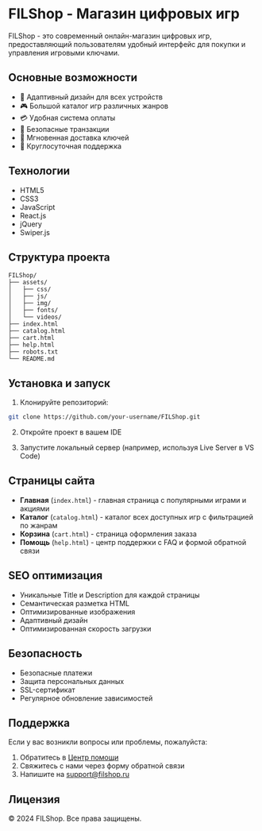 # FILShop - Магазин цифровых игр

FILShop - это современный онлайн-магазин цифровых игр, предоставляющий пользователям удобный интерфейс для покупки и управления игровыми ключами.

## Основные возможности

- 📱 Адаптивный дизайн для всех устройств
- 🎮 Большой каталог игр различных жанров
- 💳 Удобная система оплаты
- 🔐 Безопасные транзакции
- 🎯 Мгновенная доставка ключей
- 💬 Круглосуточная поддержка

## Технологии

- HTML5
- CSS3
- JavaScript
- React.js
- jQuery
- Swiper.js

## Структура проекта

```
FILShop/
├── assets/
│   ├── css/
│   ├── js/
│   ├── img/
│   ├── fonts/
│   └── videos/
├── index.html
├── catalog.html
├── cart.html
├── help.html
├── robots.txt
└── README.md
```

## Установка и запуск

1. Клонируйте репозиторий:
```bash
git clone https://github.com/your-username/FILShop.git
```

2. Откройте проект в вашем IDE

3. Запустите локальный сервер (например, используя Live Server в VS Code)

## Страницы сайта

- **Главная** (`index.html`) - главная страница с популярными играми и акциями
- **Каталог** (`catalog.html`) - каталог всех доступных игр с фильтрацией по жанрам
- **Корзина** (`cart.html`) - страница оформления заказа
- **Помощь** (`help.html`) - центр поддержки с FAQ и формой обратной связи

## SEO оптимизация

- Уникальные Title и Description для каждой страницы
- Семантическая разметка HTML
- Оптимизированные изображения
- Адаптивный дизайн
- Оптимизированная скорость загрузки

## Безопасность

- Безопасные платежи
- Защита персональных данных
- SSL-сертификат
- Регулярное обновление зависимостей

## Поддержка

Если у вас возникли вопросы или проблемы, пожалуйста:
1. Обратитесь в [Центр помощи](help.html)
2. Свяжитесь с нами через форму обратной связи
3. Напишите на support@filshop.ru

## Лицензия

© 2024 FILShop. Все права защищены.
